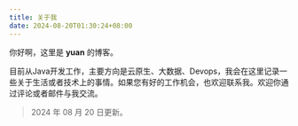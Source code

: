 ```yaml
---
title: 关于我
date: 2024-08-20T01:30:24+08:00
---
```


你好啊，这里是 **yuan** 的博客。

目前从Java开发工作，主要方向是云原生、大数据、Devops，我会在这里记录一些关于生活或者技术上的事情。如果您有好的工作机会，也欢迎联系我。欢迎你通过评论或者邮件与我交流。

> 2024 年 08 月 20 日更新。
